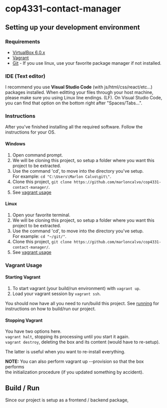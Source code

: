 # cop4331-contact-manager

## Setting up your development environment
### Requirements
* [VirtualBox 6.0.x](https://www.virtualbox.org/wiki/Download_Old_Builds_6_0 "VirtualBox's Old Downloads")
* [Vagrant](https://www.vagrantup.com/downloads.html "Vagrant Downloads")
* [Git](https://git-scm.com/downloads "Git Downloads") - If you use linux, use your favorite package manager if not installed.

### IDE (Text editor)
I recommend you use **Visual Studio Code** (with js/html/css/react/etc...) packages installed.
When editting your files through your host machine, please make sure you using Linux line endings.
(LF). On Visual Studio Code, you can find that option on the bottom right after "Spaces/Tabs...".

### Instructions
After you've finished installing all the required software.
Follow the instructions for your OS.

#### Windows
1. Open command prompt.
2. We will be cloning this project, so setup a folder where you want this project
to be extracted.
3. Use the command 'cd', to move into the directory you've setup.  
 For example: `cd "C:\Users\Marlon Calvo\git\"`.
4. Clone this project, `git clone https://github.com/marloncalvo/cop4331-contact-manager/`.
5. See [vagrant usage](#vagrant-usage)

#### Linux
1. Open your favorite terminal.
2. We will be cloning this project, so setup a folder where you want this project
to be extracted.
3. Use the command 'cd', to move into the directory you've setup.  
 For example: `cd "~/git/"`.
4. Clone this project, `git clone https://github.com/marloncalvo/cop4331-contact-manager/`.
5. See [vagrant usage](#vagrant-usage)
 
### Vagrant Usage
#### Starting Vagrant
1. To start vagrant (your build/run environment) with `vagrant up`.
2. Load your vagrant session by `vagrant ssh`.

You should now have all you need to run/build this project. See [running](#running)
for instructions on how to build/run our project.

#### Stopping Vagrant
You have two options here.  
`vagrant halt`, stopping its processing until you start it again.  
`vagrant destroy`, deleting the box and its content (would have to re-setup).

The latter is useful when you want to re-install everything.   

**NOTE:** You can also perform vagrant up --provision so that the box performs  
the initialization procedure (if you updated something by accident).

## Build / Run
Since our project is setup as a frontend / backend package, 
